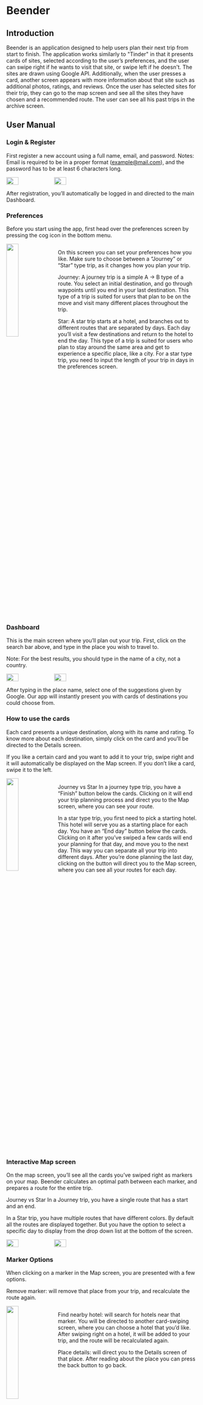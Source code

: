 # Beender

## Introduction

Beender is an application designed to help users plan their next trip from start to finish. The application works similarly to "Tinder" in that it presents cards of sites, selected according to the user’s preferences, and the user can swipe right if he wants to visit that site, or swipe left if he doesn't. The sites are drawn using Google API. Additionally, when the user presses a card, another screen appears with more information about that site such as additional photos, ratings, and reviews. Once the user has selected sites for their trip, they can go to the map screen and see all the sites they have chosen and a recommended route. The user can see all his past trips in the archive screen.

## User Manual

### Login & Register

First register a new account using a full name, email, and password.
Notes: Email is required to be in a proper format (example@mail.com), and the password has to be at least 6 characters long.

<div style="display:flex;">
  <img src="pics/Picture1.png" style="width:25%;"/>
  <img src="pics/Picture2.png" style="width:25%;"/>
</div>

After registration, you’ll automatically be logged in and directed to the main Dashboard.

### Preferences

Before you start using the app, first head over the preferences screen by pressing the cog icon in the bottom menu.

<div style="overflow: auto;">
  <img src="pics/Picture3.png" style="width:25%; float: left; margin-right: 10px;">
  <p style="margin-left: 110px;">On this screen you can set your preferences how you like.
Make sure to choose between a “Journey” or “Star” type trip, as it changes how you plan your trip.

Journey: A journey trip is a simple A -> B type of a route. You select an initial destination, and go through waypoints until you end in your last destination. This type of a trip is suited for users that plan to be on the move and visit many different places throughout the trip.

Star: A star trip starts at a hotel, and branches out to different routes that are separated by days. Each day you’ll visit a few destinations and return to the hotel to end the day. This type of a trip is suited for users who plan to stay around the same area and get to experience a specific place, like a city.
For a star type trip, you need to input the length of your trip in days in the preferences screen.</p>

</div>

### Dashboard

This is the main screen where you’ll plan out your trip.
First, click on the search bar above, and type in the place you wish to travel to.

Note: For the best results, you should type in the name of a city, not a country.

<div style="display:flex;">
  <img src="pics/Picture4.png" style="width:25%;"/>
  <img src="pics/Picture5.png" style="width:25%;"/>
</div>

After typing in the place name, select one of the suggestions given by Google.
Our app will instantly present you with cards of destinations you could choose from.

### How to use the cards

Each card presents a unique destination, along with its name and rating.
To know more about each destination, simply click on the card and you’ll be directed to the Details screen.

If you like a certain card and you want to add it to your trip, swipe right and it will automatically be displayed on the Map screen. If you don’t like a card, swipe it to the left.

<div style="overflow: auto;">
  <img src="pics/Picture6.png" style="width:25%; float: left; margin-right: 10px;">
  <p style="margin-left: 110px;">Journey vs Star
In a journey type trip, you have a “Finish” button below the cards. Clicking on it will end your trip planning process and direct you to the Map screen, where you can see your route.

In a star type trip, you first need to pick a starting hotel. This hotel will serve you as a starting place for each day.
You have an “End day” button below the cards. Clicking on it after you’ve swiped a few cards will end your planning for that day, and move you to the next day. This way you can separate all your trip into different days.
After you’re done planning the last day, clicking on the button will direct you to the Map screen, where you can see all your routes for each day.</p>

</div>

### Interactive Map screen

On the map screen, you’ll see all the cards you’ve swiped right as markers on your map. Beender calculates an optimal path between each marker, and prepares a route for the entire trip.

Journey vs Star
In a Journey trip, you have a single route that has a start and an end.

In a Star trip, you have multiple routes that have different colors. By default all the routes are displayed together. But you have the option to select a specific day to display from the drop down list at the bottom of the screen.

<div style="display:flex;">
  <img src="pics/Picture7.png" style="width:25%;"/>
  <img src="pics/Picture8.png" style="width:25%;"/>
</div>

### Marker Options

When clicking on a marker in the Map screen, you are presented with a few options.

Remove marker: will remove that place from your trip, and recalculate the route again.

<div style="overflow: auto;">
  <img src="pics/Picture9.png" style="width:25%; float: left; margin-right: 10px;">
  <p style="margin-left: 110px;">Find nearby hotel: will search for hotels near that marker. You will be directed to another card-swiping screen, where you can choose a hotel that you’d like.
After swiping right on a hotel, it will be added to your trip, and the route will be recalculated again.

Place details: will direct you to the Details screen of that place. After reading about the place you can press the back button to go back.</p>

</div>

### Archive screen

<div style="overflow: auto;">
  <img src="pics/Picture10.png" style="width:25%; float: left; margin-right: 10px;">
  <p style="margin-left: 110px;">
  The archive screen contains all trips you’ve archived. Each card shows you a thumbnail, title of the starting place, and the date which you archived the trip.
  
  Clicking the delete icon will remove the archived trip from the database.
  Clicking on the image thumbnail will load the archive to the Map screen.
  
  After loading an archive to the map, you can make any edits as you like, such as removing markers, or adding hotels near markers. After finishing with the edits, you can click on the round green Save button on the bottom of the screen which will save all your edits.
  
  The archives are saved in our cloud database. Meaning that you can view them from any device you want, as long as you login to your account where you saved those archives.</p>

</div>

### App User Flowchart

This diagram shows the basic flowchart of the app. The arrow show which screen directly connects to another screen.

<img src="pics/Picture11.png" style="width:75%;"/>
